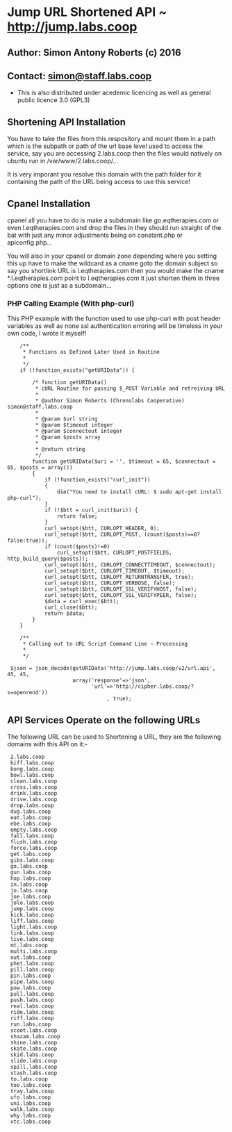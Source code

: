 # Jump URL Shortened API ~ http://jump.labs.coop
## Author: Simon Antony Roberts (c) 2016
## Contact: simon@staff.labs.coop

 * This is also distributed under acedemic licencing as well as general public licence 3.0 (GPL3)

## Shortening API Installation
You have to take the files from this respository and mount them in a path which is the subpath or path of the url base level used to access the service, say you are accessing 2.labs.coop then the files would natively on ubuntu run in /var/www/2.labs.coop/...

It is very imporant you resolve this domain with the path folder for it containing the path of the URL being access to use this service!

## Cpanel Installation
cpanel all you have to do is make a subdomain like go.eqtherapies.com or even l.eqtherapies.com and drop the files in they should run straight of the bat with just any minor adjustments being on constant.php or apiconfig.php...

You will also in your cpanel or domain zone depending where you setting this up have to make the wildcard as a cname goto the domain subject so say you shortlink URL is l.eqtherapies.com then you would make the cname *.l.eqtherapies.com point to l.eqtherapies.com it just shorten them in three options one is just as a subdomain...

### PHP Calling Example (With php-curl)
This PHP example with the function used to use php-curl with post header variables as well as none ssl authentication erroring will be timeless in your own code, I wrote it myself!
     
     	/**
     	 * Functions as Defined Later Used in Routine
     	 * 
     	 */
     	if (!function_exists("getURIData")) {
     	
     		/* function getURIData()
     		 * cURL Routine for passing $_POST Variable and retreiving URL
     		 * 
     		 * @author Simon Roberts (Chronolabs Cooperative) simon@staff.labs.coop
     		 *
     		 * @param $url string
     		 * @param $timeout integer
     		 * @param $connectout integer
     		 * @param $posts array
     		 * 
     		 * @return string
     		 */
     		function getURIData($uri = '', $timeout = 65, $connectout = 65, $posts = array())
     		{
     			if (!function_exists("curl_init"))
     			{
     				die("You need to install cURL: $ sudo apt-get install php-curl");
     			}
     			if (!$btt = curl_init($uri)) {
     				return false;
     			}
     			curl_setopt($btt, CURLOPT_HEADER, 0);
     			curl_setopt($btt, CURLOPT_POST, (count($posts)==0?false:true));
     			if (count($posts)!=0)
     				curl_setopt($btt, CURLOPT_POSTFIELDS, http_build_query($posts));
     			curl_setopt($btt, CURLOPT_CONNECTTIMEOUT, $connectout);
     			curl_setopt($btt, CURLOPT_TIMEOUT, $timeout);
     			curl_setopt($btt, CURLOPT_RETURNTRANSFER, true);
     			curl_setopt($btt, CURLOPT_VERBOSE, false);
     			curl_setopt($btt, CURLOPT_SSL_VERIFYHOST, false);
     			curl_setopt($btt, CURLOPT_SSL_VERIFYPEER, false);
     			$data = curl_exec($btt);
     			curl_close($btt);
     			return $data;
     		}
     	}
     
     	/**
     	 * Calling out to URL Script Command Line ~ Processing
     	 * 
     	 */

     $json = json_decode(getURIData('http://jump.labs.coop/v2/url.api', 45, 45, 
                         array('response'=>'json', 
                               'url'=>'http://cipher.labs.coop/?s=openrend'))
     								, true);

## API Services Operate on the following URLs

The following URL can be used to Shortening a URL, they are the following domains with this API on it:-

     2.labs.coop
     biff.labs.coop
     bong.labs.coop
     bowl.labs.coop
     clean.labs.coop
     cross.labs.coop
     drink.labs.coop
     drive.labs.coop
     drop.labs.coop
     dug.labs.coop
     eat.labs.coop
     ebe.labs.coop
     empty.labs.coop
     fall.labs.coop
     flush.labs.coop
     force.labs.coop
     get.labs.coop
     gibs.labs.coop
     go.labs.coop
     gun.labs.coop
     hop.labs.coop
     in.labs.coop
     jo.labs.coop
     joe.labs.coop
     jolo.labs.coop
     jump.labs.coop
     kick.labs.coop
     liff.labs.coop
     light.labs.coop
     link.labs.coop
     live.labs.coop
     mt.labs.coop
     multi.labs.coop
     out.labs.coop
     phet.labs.coop
     pill.labs.coop
     pin.labs.coop
     pipe.labs.coop
     pow.labs.coop
     pull.labs.coop
     push.labs.coop
     real.labs.coop
     ride.labs.coop
     riff.labs.coop
     run.labs.coop
     scoot.labs.coop
     shazam.labs.coop
     shine.labs.coop
     skate.labs.coop
     skid.labs.coop
     slide.labs.coop
     spill.labs.coop
     stash.labs.coop
     to.labs.coop
     too.labs.coop
     tray.labs.coop
     ufo.labs.coop
     uni.labs.coop
     walk.labs.coop
     why.labs.coop
     xtc.labs.coop